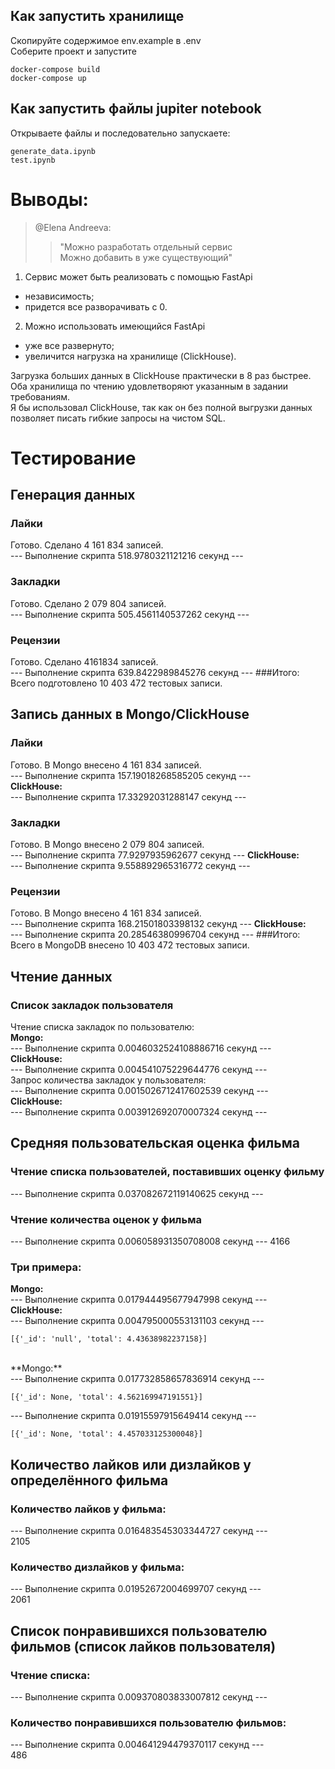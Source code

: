 ## Как запустить хранилище
Скопируйте содержимое env.example в .env<br>
Соберите проект и запустите<br>
```
docker-compose build
docker-compose up
```
## Как запустить файлы jupiter notebook
Открываете файлы  и последовательно запускаете:
```
generate_data.ipynb
test.ipynb
```
# Выводы:
> @Elena Andreeva:
>> "Можно разработать отдельный сервис<br>
>> Можно добавить в уже существующий"
 
1. Сервис может быть реализовать с помощью FastApi<br>
- независимость;
- придется все разворачивать с 0.
2. Можно использовать имеющийся FastApi<br>
- уже все развернуто;
- увеличится нагрузка на хранилище (ClickHouse).

Загрузка больших данных в ClickHouse практически в 8 раз быстрее.<br>
Оба хранилища по чтению удовлетворяют указанным в задании требованиям.<br>
Я бы использовал ClickHouse, так как он без полной выгрузки данных позволяет писать гибкие запросы на чистом SQL.<br>

# Тестирование

## Генерация данных
### Лайки
Готово. Сделано 4 161 834 записей.<br>
--- Выполнение скрипта 518.9780321121216 секунд ---
### Закладки
Готово. Сделано 2 079 804 записей.<br>
--- Выполнение скрипта 505.4561140537262 секунд ---
### Рецензии
Готово. Сделано 4161834 записей.<br>
--- Выполнение скрипта 639.8422989845276 секунд ---
###Итого:
Всего подготовлено 10 403 472 тестовых записи.

## Запись данных в Mongo/ClickHouse
### Лайки
Готово. В Mongo внесено 4 161 834 записей.<br>
--- Выполнение скрипта 157.19018268585205 секунд ---<br>
**ClickHouse:**<br>
--- Выполнение скрипта 17.33292031288147 секунд ---
### Закладки
Готово. В Mongo внесено 2 079 804 записей.<br>
--- Выполнение скрипта 77.9297935962677 секунд ---
**ClickHouse:**<br>
--- Выполнение скрипта 9.558892965316772 секунд ---
### Рецензии
Готово. В Mongo внесено 4 161 834 записей.<br>
--- Выполнение скрипта 168.21501803398132 секунд ---
**ClickHouse:**<br>
--- Выполнение скрипта 20.28546380996704 секунд ---
###Итого:
Всего в MongoDB внесено 10 403 472 тестовых записи.

## Чтение данных
### Cписок закладок пользователя
Чтение списка закладок по пользователю:<br>
**Mongo:**<br>
--- Выполнение скрипта 0.0046032524108886716 секунд ---<br>
**ClickHouse:**<br>
--- Выполнение скрипта 0.004541075229644776 секунд ---<br>
Запрос количества закладок у пользователя:<br>
--- Выполнение скрипта 0.0015026712417602539 секунд ---<br>
**ClickHouse:**<br>
--- Выполнение скрипта 0.003912692070007324 секунд ---

## Cредняя пользовательская оценка фильма
### Чтение списка пользователей, поставивших оценку фильму
--- Выполнение скрипта 0.037082672119140625 секунд ---
### Чтение количества оценок у фильма
--- Выполнение скрипта 0.006058931350708008 секунд ---
4166
### Три примера:
**Mongo:**<br>
--- Выполнение скрипта 0.017944495677947998 секунд ---<br>
**ClickHouse:**<br>
--- Выполнение скрипта 0.004795000553131103 секунд ---<br>
```
[{'_id': 'null', 'total': 4.43638982237158}]
```
<br>
**Mongo:**<br>
--- Выполнение скрипта 0.017732858657836914 секунд ---<br>

```
[{'_id': None, 'total': 4.562169947191551}]
```
--- Выполнение скрипта 0.01915597915649414 секунд ---
```
[{'_id': None, 'total': 4.457033125300048}]
```

## Количество лайков или дизлайков у определённого фильма
### Количество лайков у фильма:
--- Выполнение скрипта 0.016483545303344727 секунд ---<br>
2105
### Количество дизлайков у фильма:
--- Выполнение скрипта 0.01952672004699707 секунд ---<br>
2061

## Список понравившихся пользователю фильмов (список лайков пользователя)
### Чтение списка:
--- Выполнение скрипта 0.009370803833007812 секунд ---
### Количество понравившихся пользователю фильмов:
--- Выполнение скрипта 0.004641294479370117 секунд ---<br>
486

